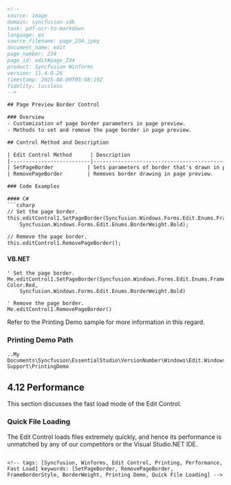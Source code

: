 ```html
<!-- 
source: image
domain: syncfusion-sdk
task: pdf-ocr-to-markdown
language: en
source_filename: page_234.jpeg
document_name: edit
page_number: 234
page_id: edit#page_234
product: Syncfusion Winforms
version: 11.4.0.26
timestamp: 2025-08-09T05:08:19Z
fidelity: lossless
-->

## Page Preview Border Control

### Overview
- Customization of page border parameters in page preview.
- Methods to set and remove the page border in page preview.

## Control Method and Description

| Edit Control Method      | Description                                      |
|--------------------------|--------------------------------------------------|
| SetPageBorder           | Sets parameters of border that's drawn in page preview. |
| RemovePageBorder        | Removes border drawing in page preview.           |

### Code Examples

#### C#
```csharp
// Set the page border.
this.editControl1.SetPageBorder(Syncfusion.Windows.Forms.Edit.Enums.FrameBorderStyle.DashDot, Color.Red,
    Syncfusion.Windows.Forms.Edit.Enums.BorderWeight.Bold);

// Remove the page border.
this.editControl1.RemovePageBorder();
```

#### VB.NET
```vbnet
' Set the page border.
Me.editControl1.SetPageBorder(Syncfusion.Windows.Forms.Edit.Enums.FrameBorderStyle.DashDot, Color.Red,
    Syncfusion.Windows.Forms.Edit.Enums.BorderWeight.Bold)

' Remove the page border.
Me.editControl1.RemovePageBorder()
```

Refer to the Printing Demo sample for more information in this regard.

### Printing Demo Path

```
..My Documents\Syncfusion\EssentialStudio\VersionNumber\Windows\Edit.Windows\Samples\2.0\Printing Support\PrintingDemo
```

## 4.12 Performance

This section discusses the fast load mode of the Edit Control.

### Quick File Loading

The Edit Control loads files extremely quickly, and hence its performance is unmatched by any of our competitors or the Visual Studio.NET IDE.
```

<!-- tags: [Syncfusion, Winforms, Edit Control, Printing, Performance, Fast Load] keywords: [SetPageBorder, RemovePageBorder, FrameBorderStyle, BorderWeight, Printing Demo, Quick File Loading] -->
```